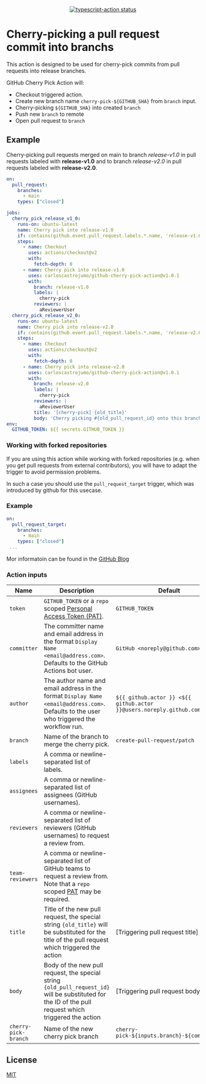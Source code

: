 <p align="center">
  <a href="https://github.com/actions/typescript-action/actions"><img alt="typescript-action status" src="https://github.com/actions/typescript-action/workflows/build-test/badge.svg"></a>
</p>

# Cherry-picking a pull request commit into branchs

This action is designed to be used for cherry-pick commits from pull requests into release branches.

GitHub Cherry Pick Action will:

- Checkout triggered action.
- Create new branch name `cherry-pick-${GITHUB_SHA}` from `branch` input.
- Cherry-picking `${GITHUB_SHA}` into created `branch`
- Push new `branch` to remote
- Open pull request to `branch`

## Example

Cherry-picking pull requests merged on main to branch *release-v1.0* in pull requests labeled with **release-v1.0** and to branch *release-v2.0* in pull requests labeled with **release-v2.0**.

```yml
on:
  pull_request:
    branches:
      - main
    types: ["closed"]

jobs:
  cherry_pick_release_v1_0:
    runs-on: ubuntu-latest
    name: Cherry pick into release-v1.0
    if: contains(github.event.pull_request.labels.*.name, 'release-v1.0')
    steps:
      - name: Checkout
        uses: actions/checkout@v2
        with:
          fetch-depth: 0
      - name: Cherry pick into release-v1.0
        uses: carloscastrojumo/github-cherry-pick-action@v1.0.1
        with:
          branch: release-v1.0
          labels: |
            cherry-pick
          reviewers: |
            aReviewerUser
  cherry_pick_release_v2_0:
    runs-on: ubuntu-latest
    name: Cherry pick into release-v2.0
    if: contains(github.event.pull_request.labels.*.name, 'release-v2.0')
    steps:
      - name: Checkout
        uses: actions/checkout@v2
        with:
          fetch-depth: 0
      - name: Cherry pick into release-v2.0
        uses: carloscastrojumo/github-cherry-pick-action@v1.0.1
        with:
          branch: release-v2.0
          labels: |
            cherry-pick
          reviewers: |
            aReviewerUser
          title: '[cherry-pick] {old_title}'
          body: 'Cherry picking #{old_pull_request_id} onto this branch'
env:
  GITHUB_TOKEN: ${{ secrets.GITHUB_TOKEN }}
```

### Working with forked repositories

If you are using this action while working with forked repositories (e.g. when you get pull requests from external contributors), you will have to adapt the trigger to avoid permission problems.

In such a case you should use the `pull_request_target` trigger, which was introduced by github for this usecase.

### Example 

```yml
on:
  pull_request_target:
    branches:
      - main
    types: ["closed"]
 ...
```
Mor informatoin can be found in the [GitHub Blog](https://github.blog/2020-08-03-github-actions-improvements-for-fork-and-pull-request-workflows/#improvements-for-public-repository-forks)

### Action inputs

| Name             | Description                                                                                                                                                                                                               | Default                                                              |
|------------------|---------------------------------------------------------------------------------------------------------------------------------------------------------------------------------------------------------------------------|----------------------------------------------------------------------|
| `token`          | `GITHUB_TOKEN` or a `repo` scoped [Personal Access Token (PAT)](https://docs.github.com/en/github/authenticating-to-github/creating-a-personal-access-token).                                                             | `GITHUB_TOKEN`                                                       |
| `committer`      | The committer name and email address in the format `Display Name <email@address.com>`. Defaults to the GitHub Actions bot user.                                                                                           | `GitHub <noreply@github.com>`                                        |
| `author`         | The author name and email address in the format `Display Name <email@address.com>`. Defaults to the user who triggered the workflow run.                                                                                  | `${{ github.actor }} <${{ github.actor }}@users.noreply.github.com>` |
| `branch`         | Name of the branch to merge the cherry pick.                                                                                                                                                                              | `create-pull-request/patch`                                          |
| `labels`         | A comma or newline-separated list of labels.                                                                                                                                                                              |                                                                      |
| `assignees`      | A comma or newline-separated list of assignees (GitHub usernames).                                                                                                                                                        |                                                                      |
| `reviewers`      | A comma or newline-separated list of reviewers (GitHub usernames) to request a review from.                                                                                                                               |                                                                      |
| `team-reviewers` | A comma or newline-separated list of GitHub teams to request a review from. Note that a `repo` scoped [PAT](https://docs.github.com/en/github/authenticating-to-github/creating-a-personal-access-token) may be required. |                                                                      |
| `title`          | Title of the new pull request, the special string `{old_title}` will be substituted for the title of the pull request which triggered the action                                                                          | [Triggering pull request title]                                      |
| `body`           | Body of the new pull request, the special string `{old_pull_request_id}` will be substituted for the ID of the pull request which triggered the action                                                                    | [Triggering pull request body]                                       |
| `cherry-pick-branch`           | Name of the new cherry pick branch                                                                    | `cherry-pick-${inputs.branch}-${commitSha}`                                      |

## License

[MIT](LICENSE)
